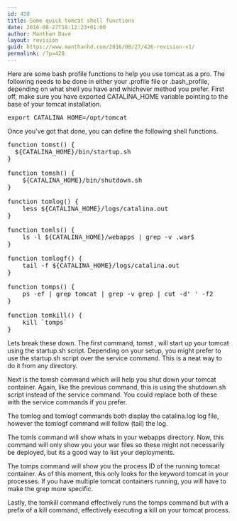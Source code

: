 ```yaml
---
id: 428
title: Some quick tomcat shell functions
date: 2016-08-27T18:12:23+01:00
author: Manthan Dave
layout: revision
guid: https://www.manthanhd.com/2016/08/27/426-revision-v1/
permalink: /?p=428
---
```

Here are some bash profile functions to help you use tomcat as a pro. The following needs to be done in either your <span class="lang:default decode:true crayon-inline ">.profile</span> file or <span class="lang:default decode:true crayon-inline">.bash_profile</span>, depending on what shell you have and whichever method you prefer. First off, make sure you have exported <span class="lang:default decode:true crayon-inline ">CATALINA_HOME</span> variable pointing to the base of your tomcat installation.
<pre class="lang:sh decode:true">export CATALINA_HOME=/opt/tomcat</pre>
Once you've got that done, you can define the following shell functions.<!--more-->
<pre class="lang:sh decode:true">function tomst() {
  ${CATALINA_HOME}/bin/startup.sh
}

function tomsh() {
    ${CATALINA_HOME}/bin/shutdown.sh
}

function tomlog() {
    less ${CATALINA_HOME}/logs/catalina.out
}

function tomls() {
    ls -l ${CATALINA_HOME}/webapps | grep -v .war$
}

function tomlogf() {
    tail -f ${CATALINA_HOME}/logs/catalina.out
}

function tomps() {
    ps -ef | grep tomcat | grep -v grep | cut -d' ' -f2
}

function tomkill() {
    kill `tomps`
}</pre>
Lets break these down. The first command, <span class="lang:default decode:true crayon-inline ">tomst</span> , will start up your tomcat using the <span class="lang:default decode:true crayon-inline ">startup.sh</span> script. Depending on your setup, you might prefer to use the startup.sh script over the service command. This is a neat way to do it from any directory.

Next is the <span class="lang:default decode:true crayon-inline ">tomsh</span> command which will help you shut down your tomcat container. Again, like the previous command, this is using the <span class="lang:default decode:true crayon-inline">shutdown.sh</span> script instead of the service command. You could replace both of these with the service commands if you prefer.

The <span class="lang:default decode:true crayon-inline ">tomlog</span> and <span class="lang:default decode:true crayon-inline">tomlogf</span> commands both display the <span class="lang:default decode:true crayon-inline ">catalina.log</span> log file, however the <span class="lang:default decode:true crayon-inline ">tomlogf</span> command will follow (<span class="lang:default decode:true crayon-inline">tail</span>) the log.

The <span class="lang:default decode:true crayon-inline ">tomls</span> command will show whats in your webapps directory. Now, this command will only show you your war files so these might not necessarily be deployed, but its a good way to list your deployments.

The <span class="lang:default decode:true crayon-inline ">tomps</span> command will show you the process ID of the running tomcat container. As of this moment, this only looks for the keyword tomcat in your processes. If you have multiple tomcat containers running, you will have to make the <span class="lang:default decode:true crayon-inline ">grep</span> more specific.

Lastly, the <span class="lang:default decode:true crayon-inline ">tomkill</span> command effectively runs the <span class="lang:default decode:true crayon-inline ">tomps</span> command but with a prefix of a kill command, effectively executing a kill on your tomcat process.